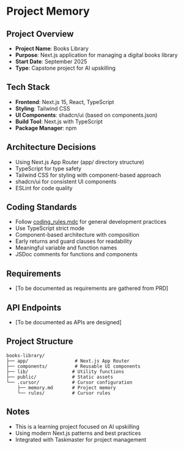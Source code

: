 # Project Memory

## Project Overview

- **Project Name**: Books Library
- **Purpose**: Next.js application for managing a digital books library
- **Start Date**: September 2025
- **Type**: Capstone project for AI upskilling

## Tech Stack

- **Frontend**: Next.js 15, React, TypeScript
- **Styling**: Tailwind CSS
- **UI Components**: shadcn/ui (based on components.json)
- **Build Tool**: Next.js with TypeScript
- **Package Manager**: npm

## Architecture Decisions

- Using Next.js App Router (app/ directory structure)
- TypeScript for type safety
- Tailwind CSS for styling with component-based approach
- shadcn/ui for consistent UI components
- ESLint for code quality

## Coding Standards

- Follow [coding_rules.mdc](mdc:.cursor/rules/coding_rules.mdc) for general development practices
- Use TypeScript strict mode
- Component-based architecture with composition
- Early returns and guard clauses for readability
- Meaningful variable and function names
- JSDoc comments for functions and components

## Requirements

- [To be documented as requirements are gathered from PRD]

## API Endpoints

- [To be documented as APIs are designed]

## Project Structure

```
books-library/
├── app/                 # Next.js App Router
├── components/          # Reusable UI components
├── lib/                # Utility functions
├── public/             # Static assets
└── .cursor/            # Cursor configuration
    ├── memory.md       # Project memory
    └── rules/          # Cursor rules
```

## Notes

- This is a learning project focused on AI upskilling
- Using modern Next.js patterns and best practices
- Integrated with Taskmaster for project management
